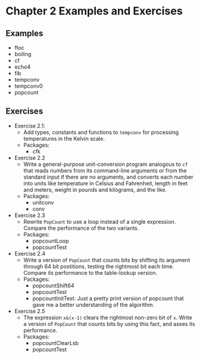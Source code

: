 Chapter 2 Examples and Exercises
================================

## Examples
- ftoc
- boiling
- cf
- echo4
- fib
- tempconv
- tempconv0
- popcount

## Exercises
- Exercise 2.1:
  - Add types, constants and functions to `tempconv` for processing
    temperatures in the Kelvin scale.
  - Packages:
    - cfk
- Exercise 2.2
  - Write a general-purpose unit-conversion program analogous to `cf` that
    reads numbers from its command-line arguments or from the standard
    input if there are no arguments, and converts each number into units like
    temperature in Celsius and Fahrenheit, length in feet and meters, weight in
    pounds and kilograms, and the like.
  - Packages:
    - unitconv
    - conv
- Exercise 2.3
  - Rewrite `PopCount` to use a loop instead of a single expression. Compare
    the performance of the two variants.
  - Packages:
    - popcountLoop
    - popcountTest
- Exercise 2.4
  - Write a version of `PopCount` that counts bits by shifting its argument
    through 64 bit postitions, testing the rightmost bit each time. Compare its
    performance to the table-lookup version.
  - Packages:
    - popcountShift64
    - popcountTest
    - popcountInitTest: Just a pretty print version of popcount that gave me a
      better understanding of the algorithm.
- Exercise 2.5
  - The expression `x&(x-1)` clears the rightmost non-zero bit of `x`. Write a
    version of `PopCount` that counts bits by using this fact, and asses its
    performance.
  - Packages:
    - popcountClearLsb
    - popcountTest
